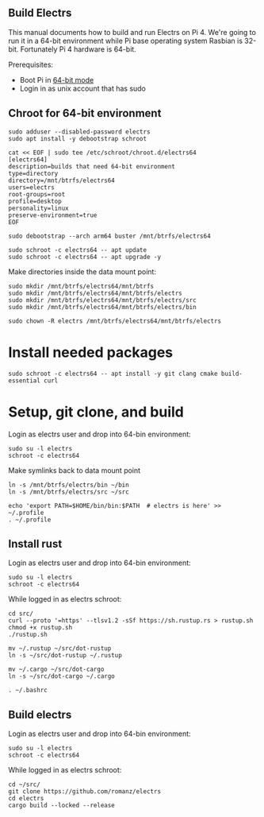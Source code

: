## Build Electrs


This manual documents how to build and run Electrs on Pi 4. We're going to run it in a 64-bit environment while Pi base operating system Rasbian is 32-bit. Fortunately Pi 4 hardware is 64-bit.

Prerequisites:
 * Boot Pi in [64-bit mode](https://medium.com/for-linux-users/how-to-make-your-raspberry-pi-4-faster-with-a-64-bit-kernel-77028c47d653) 
 * Login in as unix account that has sudo


## Chroot for 64-bit environment

```
sudo adduser --disabled-password electrs
sudo apt install -y debootstrap schroot

cat << EOF | sudo tee /etc/schroot/chroot.d/electrs64
[electrs64]
description=builds that need 64-bit environment
type=directory
directory=/mnt/btrfs/electrs64
users=electrs
root-groups=root
profile=desktop
personality=linux
preserve-environment=true
EOF

sudo debootstrap --arch arm64 buster /mnt/btrfs/electrs64

sudo schroot -c electrs64 -- apt update
sudo schroot -c electrs64 -- apt upgrade -y
```

Make directories inside the data mount point:
```
sudo mkdir /mnt/btrfs/electrs64/mnt/btrfs
sudo mkdir /mnt/btrfs/electrs64/mnt/btrfs/electrs
sudo mkdir /mnt/btrfs/electrs64/mnt/btrfs/electrs/src
sudo mkdir /mnt/btrfs/electrs64/mnt/btrfs/electrs/bin

sudo chown -R electrs /mnt/btrfs/electrs64/mnt/btrfs/electrs
```



# Install needed packages
```
sudo schroot -c electrs64 -- apt install -y git clang cmake build-essential curl
```


# Setup, git clone, and build

Login as electrs user and drop into 64-bin environment:
```
sudo su -l electrs
schroot -c electrs64
```

Make symlinks back to data mount point
```
ln -s /mnt/btrfs/electrs/bin ~/bin
ln -s /mnt/btrfs/electrs/src ~/src

echo 'export PATH=$HOME/bin/bin:$PATH  # electrs is here' >> ~/.profile
. ~/.profile
```

## Install rust
Login as electrs user and drop into 64-bin environment:
```
sudo su -l electrs
schroot -c electrs64
```

While logged in as electrs schroot:
```
cd src/
curl --proto '=https' --tlsv1.2 -sSf https://sh.rustup.rs > rustup.sh
chmod +x rustup.sh
./rustup.sh

mv ~/.rustup ~/src/dot-rustup
ln -s ~/src/dot-rustup ~/.rustup

mv ~/.cargo ~/src/dot-cargo 
ln -s ~/src/dot-cargo ~/.cargo

. ~/.bashrc
```

## Build electrs

Login as electrs user and drop into 64-bin environment:
```
sudo su -l electrs
schroot -c electrs64
```

While logged in as electrs schroot:
```
cd ~/src/
git clone https://github.com/romanz/electrs
cd electrs
cargo build --locked --release
```

